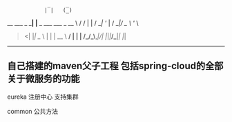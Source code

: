                  _     _                
                | |   (_)
 __  ___   _ ___| |__  _ ___  ___ _ __
 \ \/ / | | / __| '_ \| / __|/ _ \ '_ \
  >  <| |_| \__ \ | | | \__ \  __/ | | |
 /_/\_\\__,_|___/_| |_|_|___/\___|_| |_|
                                                         
----------------------
自己搭建的maven父子工程  包括spring-cloud的全部关于微服务的功能
-------------
eureka 注册中心  支持集群

common 公共方法